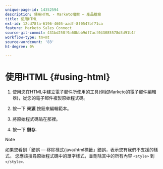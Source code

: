 ```yaml
---
unique-page-id: 14352594
description: 使用HTML - Marketo檔案 — 產品檔案
title: 使用HTML
exl-id: 12cd78fa-6196-4605-aadf-8f0547bf71ca
feature: Marketo Sales Connect
source-git-commit: 431bd258f9a68bbb9df7acf043085578d3d91b1f
workflow-type: tm+mt
source-wordcount: '83'
ht-degree: 0%

---
```


# 使用HTML {#using-html}

1. 使用您在HTML中建立電子郵件所使用的工具(例如Marketo的電子郵件編輯器)，從您的電子郵件複製原始程式碼。

1. 按一下 **來源** 按鈕來編輯範本。

1. 將原始程式碼貼在那裡。

1. 按一下 **儲存**.

>[!NOTE]
>
>如果您看到「錯誤 — 移除樣式/java/html標籤」錯誤，表示您有我們不支援的樣式。 您應該搜尋原始程式碼中的單字樣式，並刪除其中的所有內容 `<style>` 到 `</style>`.
